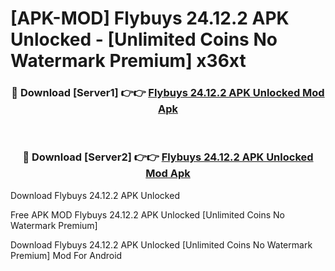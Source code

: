 # [APK-MOD] Flybuys 24.12.2 APK Unlocked - [Unlimited Coins No Watermark Premium] x36xt



<div align="center">
<h3>🔴 Download [Server1] 👉👉 <a href="https://momento.my/?title=Flybuys_24.12.2_APK_Unlocked">Flybuys 24.12.2 APK Unlocked Mod Apk</a></h3><br>

<h3>🔴 Download [Server2] 👉👉 <a href="https://momento.my/?title=Flybuys_24.12.2_APK_Unlocked">Flybuys 24.12.2 APK Unlocked Mod Apk</a></h3>
</div>



Download Flybuys 24.12.2 APK Unlocked 

Free APK MOD Flybuys 24.12.2 APK Unlocked [Unlimited Coins No Watermark Premium]

Download Flybuys 24.12.2 APK Unlocked [Unlimited Coins No Watermark Premium] Mod For Android
